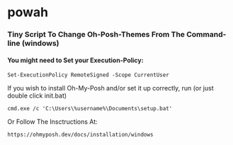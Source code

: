 # powah
### Tiny Script To Change Oh-Posh-Themes From The Command-line (windows)
#### You might need to Set your Execution-Policy:
```
Set-ExecutionPolicy RemoteSigned -Scope CurrentUser
```
If you wish to install Oh-My-Posh and/or set it up correctly, run (or just double click init.bat)
```
cmd.exe /c 'C:\Users\%username%\Documents\setup.bat'
```
Or Follow The Insctructions At:
```
https://ohmyposh.dev/docs/installation/windows
```
